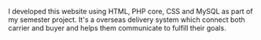 I developed this website using HTML, PHP core, CSS and MySQL as part of my semester project. It's a overseas delivery system which connect both carrier and buyer and helps them communicate to fulfill their goals.
